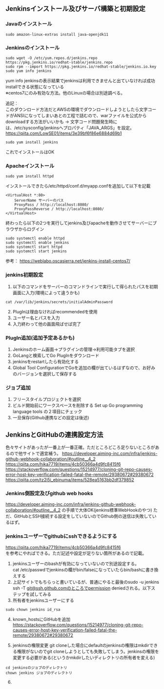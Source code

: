 ## Jenkinsインストール及びサーバ構築と初期設定

### Javaのインストール
```
sudo amazon-linux-extras install java-openjdk11   
```
### Jenkinsのインストール
```
sudo wget -O /etc/yum.repos.d/jenkins.repo https://pkg.jenkins.io/redhat-stable/jenkins.repo
sudo rpm --import https://pkg.jenkins.io/redhat-stable/jenkins.io.key
sudo yum info jenkins
```
yum info jenkinsの表示結果でjenkinsは利用できませんと出ていなければ成功 installできる状態になっている   
※centos7にのみ有効な方法。他のLinuxの場合は別途調べる。

追記：   
このダウンロード方法だとAWSの環境でダウンロードしようとしたら文字コードがANSIになってしまいあとの工程で詰むので、warファイルを公式からdownloadする方法がいいかも
→
文字コード問題発生時には、/etc/sysconfig/jenkinsへプロパティ「JAVA_ARGS」を設定。
https://qiita.com/LowSE01/items/3e39bf6f86e6884d69b1

```
sudo yum install jenkins
```
これでインストールはOK   

### Apacheインストール

```
sudo yum install httpd
```
インストールできたら/etc/httpd/conf.d/myapp.confを追加して以下を記載   

```
<VirtualHost *:80>
    ServerName サーバーのパス
    ProxyPass / http://localhost:8080/
    ProxyPassReverse / http://localhost:8080/ 
</VirtualHost>
```

終わったら以下の2つを実行してjenkins及びapacheを動作させてサーバーにブラウザからログイン   

```
sudo systemctl enable httpd
sudo systemctl enable jenkins
sudo systemctl start httpd
sudo systemctl start jenkins
```
参考：
https://weblabo.oscasierra.net/jenkins-install-centos7/

### jenkins初期設定
1. 以下のコマンドをサーバーのコマンドラインで実行して得られたパスを初期画面に入力(環境によって違うかも)
```
cat /var/lib/jenkins/secrets/initialAdminPassword
```
2. PlugInは理由なければrecommendedを使用
3. ユーザー名とパスを入力
4. 入力終わって他の画面飛ばせば完了
### PlugIn追加(追加予定あるかも)
1. Jenkinsのホーム画面→プラグインの管理→利用可能タブを選択
2. GoLangと検索してGo PlugInをダウンロード
3. jenkinsをrestartしたら有効化する
4. Global Tool ConfigurationでGoを追加の欄が出ているはずなので、お好みのバージョンを選択して保存する

### ジョブ追加
1. フリースタイルプロジェクトを選択
2. ビルド開始前にワークスペースを削除する Set up Go programming language tools の２項目にチェック
3. 一旦保存(Github連携などの設定は後述)

## JenkinsとGitHubの連携設定方法
色々サイトがあったが一番上が一番正確。ただところどころ足りないところがあるので他サイトで適宜補う。
https://developer.aiming-inc.com/infra/jenkins-github-webhook-collaboration/#outline__4_2
https://qiita.com/hika7719/items/4cb50366a4d9fc8415f6
https://stackoverflow.com/questions/15214977/cloning-git-repo-causes-error-host-key-verification-failed-fatal-the-remote/29380672#29380672
https://qiita.com/tz2i5i_ebinuma/items/528ea5163bb2df379852

### Jenkins側設定及びgithub web hooks
https://developer.aiming-inc.com/infra/jenkins-github-webhook-collaboration/#outline__4_2
の手順で大体OK(jenkins標準WebHookのやつ)
ただ、GitHubとSSH接続する設定をしていないのでGithub側の送信は失敗しているはず。

### jenkinsユーザーでgithubにsshできるようにする
https://qiita.com/hika7719/items/4cb50366a4d9fc8415f6   
を参考にやればできる。ただ記述や設定が足りない箇所があるので記載。
1. jenkinsユーザーのbashが有効になっていないので別途設定する。   
cat /etc/passwdでjenkinsの欄がbin/falseになっていたらbin/bashに書き換えする   
2. 上記サイトでもちらっと書いているが、普通にやると最後のsudo -u jenkins ssh -T git@ssh.github.comのところでpermission deniedされる。以下ステップを試してみる
3. 所有者をjenkinsユーザーにする
```
sudo chown jenkins id_rsa
```
4. known_hostsにGitHubを追加
https://stackoverflow.com/questions/15214977/cloning-git-repo-causes-error-host-key-verification-failed-fatal-the-remote/29380672#29380672

5. jenkinsの権限変更
git cloneした場合にdefaultのjenkinsの権限はmkdirできる権限がないのでgit cloneしようとしても失敗してしまう。jenkinsの権限を変更する必要がある(というかmkdirしたいディレクトリの所有者を変える)
```
cd jenkinsのジョブのディレクトリ
chown jenkins ジョブのディレクトリ
```

6. 